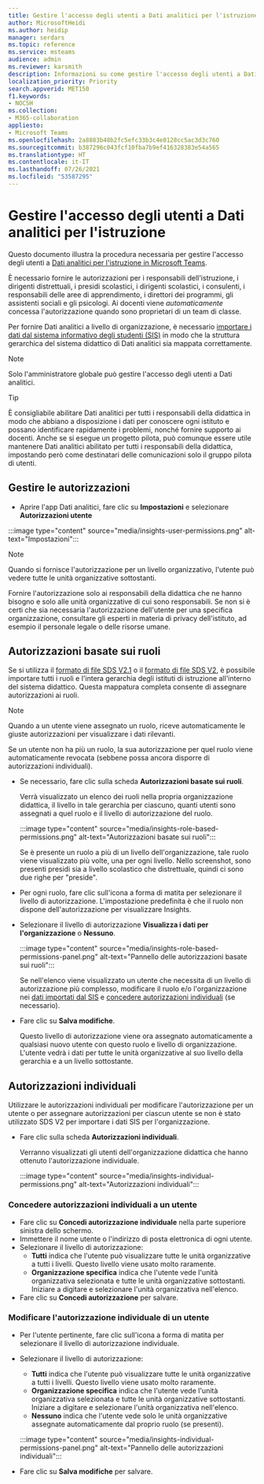 ```yaml
---
title: Gestire l'accesso degli utenti a Dati analitici per l'istruzione
author: MicrosoftHeidi
ms.author: heidip
manager: serdars
ms.topic: reference
ms.service: msteams
audience: admin
ms.reviewer: karsmith
description: Informazioni su come gestire l'accesso degli utenti a Dati analitici per l'istruzione in Microsoft Teams.
localization_priority: Priority
search.appverid: MET150
f1.keywords:
- NOCSH
ms.collection:
- M365-collaboration
appliesto:
- Microsoft Teams
ms.openlocfilehash: 2a8883b48b2fc5efc33b3c4e0128cc5ac3d3c760
ms.sourcegitcommit: b387296c043fcf10fba7b9ef416328383e54a565
ms.translationtype: HT
ms.contentlocale: it-IT
ms.lasthandoff: 07/26/2021
ms.locfileid: "53587295"
---
```

# <a name="manage-user-access-to-education-insights"></a>Gestire l'accesso degli utenti a Dati analitici per l'istruzione

Questo documento illustra la procedura necessaria per gestire l'accesso degli utenti a [Dati analitici per l'istruzione in Microsoft Teams](class-insights.md).

È necessario fornire le autorizzazioni per i responsabili dell'istruzione, i dirigenti distrettuali, i presidi scolastici, i dirigenti scolastici, i consulenti, i responsabili delle aree di apprendimento, i direttori dei programmi, gli assistenti sociali e gli psicologi. Ai docenti viene *automaticamente* concessa l'autorizzazione quando sono proprietari di un team di classe.

Per fornire Dati analitici a livello di organizzazione, è necessario [importare i dati dal sistema informativo degli studenti (SIS)](education-insights-sis-data-sync.md) in modo che la struttura gerarchica del sistema didattico di Dati analitici sia mappata correttamente.

> [!NOTE]
> Solo l'amministratore globale può gestire l'accesso degli utenti a Dati analitici.

> [!TIP]
> È consigliabile abilitare Dati analitici per tutti i responsabili della didattica in modo che abbiano a disposizione i dati per conoscere ogni istituto e possano identificare rapidamente i problemi, nonché fornire supporto ai docenti. Anche se si esegue un progetto pilota, può comunque essere utile mantenere Dati analitici abilitato per tutti i responsabili della didattica, impostando però come destinatari delle comunicazioni solo il gruppo pilota di utenti.

## <a name="manange-permissions"></a>Gestire le autorizzazioni

* Aprire l'app Dati analitici, fare clic su **Impostazioni** e selezionare **Autorizzazioni utente**

:::image type="content" source="media/insights-user-permissions.png" alt-text="Impostazioni":::

> [!NOTE]
> Quando si fornisce l'autorizzazione per un livello organizzativo, l'utente può vedere tutte le unità organizzative sottostanti.
> 
> Fornire l'autorizzazione solo ai responsabili della didattica che ne hanno bisogno e solo alle unità organizzative di cui sono responsabili. Se non si è certi che sia necessaria l'autorizzazione dell'utente per una specifica organizzazione, consultare gli esperti in materia di privacy dell'istituto, ad esempio il personale legale o delle risorse umane.

## <a name="role-based-permissions"></a>Autorizzazioni basate sui ruoli

Se si utilizza il [formato di file SDS V2.1](/schooldatasync/sds-v2.1-csv-file-format) o il [formato di file SDS V2](/schooldatasync/sds-v2-csv-file-format), è possibile importare tutti i ruoli e l'intera gerarchia degli istituti di istruzione all'interno del sistema didattico. Questa mappatura completa consente di assegnare autorizzazioni ai ruoli. 

> [!NOTE]
> Quando a un utente viene assegnato un ruolo, riceve automaticamente le giuste autorizzazioni per visualizzare i dati rilevanti.
>
> Se un utente non ha più un ruolo, la sua autorizzazione per quel ruolo viene automaticamente revocata (sebbene possa ancora disporre di autorizzazioni individuali).


* Se necessario, fare clic sulla scheda **Autorizzazioni basate sui ruoli**.

  Verrà visualizzato un elenco dei ruoli nella propria organizzazione didattica, il livello in tale gerarchia per ciascuno, quanti utenti sono assegnati a quel ruolo e il livello di autorizzazione del ruolo. 
  
  :::image type="content" source="media/insights-role-based-permissions.png" alt-text="Autorizzazioni basate sui ruoli":::
  
  Se è presente un ruolo a più di un livello dell'organizzazione, tale ruolo viene visualizzato più volte, una per ogni livello. Nello screenshot, sono presenti presidi sia a livello scolastico che distrettuale, quindi ci sono due righe per "preside".
  
* Per ogni ruolo, fare clic sull'icona a forma di matita per selezionare il livello di autorizzazione. L'impostazione predefinita è che il ruolo non dispone dell'autorizzazione per visualizzare Insights.
* Selezionare il livello di autorizzazione **Visualizza i dati per l'organizzazione** o **Nessuno**.

  :::image type="content" source="media/insights-role-based-permissions-panel.png" alt-text="Pannello delle autorizzazioni basate sui ruoli":::
  
  Se nell'elenco viene visualizzato un utente che necessita di un livello di autorizzazione più complesso, modificare il ruolo e/o l'organizzazione nei [dati importati dal SIS](education-insights-sis-data-sync.md) e [concedere autorizzazioni individuali](#grant-individual-permission-to-a-user) (se necessario).

* Fare clic su **Salva modifiche**.

  Questo livello di autorizzazione viene ora assegnato automaticamente a qualsiasi nuovo utente con questo ruolo e livello di organizzazione. L'utente vedrà i dati per tutte le unità organizzative al suo livello della gerarchia e a un livello sottostante.  


## <a name="individual-permissions"></a>Autorizzazioni individuali

Utilizzare le autorizzazioni individuali per modificare l'autorizzazione per un utente o per assegnare autorizzazioni per ciascun utente se non è stato utilizzato SDS V2 per importare i dati SIS per l'organizzazione.

* Fare clic sulla scheda **Autorizzazioni individuali**.
  
  Verranno visualizzati gli utenti dell'organizzazione didattica che hanno ottenuto l'autorizzazione individuale. 
  
  :::image type="content" source="media/insights-individual-permissions.png" alt-text="Autorizzazioni individuali":::
  
### <a name="grant-individual-permission-to-a-user"></a>Concedere autorizzazioni individuali a un utente
* Fare clic su **Concedi autorizzazione individuale** nella parte superiore sinistra dello schermo.
* Immettere il nome utente o l'indirizzo di posta elettronica di ogni utente.
* Selezionare il livello di autorizzazione:
  * **Tutti** indica che l'utente può visualizzare tutte le unità organizzative a tutti i livelli. Questo livello viene usato molto raramente.
  * **Organizzazione specifica** indica che l'utente vede l'unità organizzativa selezionata e tutte le unità organizzative sottostanti. Iniziare a digitare e selezionare l'unità organizzativa nell'elenco.
* Fare clic su **Concedi autorizzazione** per salvare.

### <a name="change-the-individual-permission-of-a-user"></a>Modificare l'autorizzazione individuale di un utente
* Per l'utente pertinente, fare clic sull'icona a forma di matita per selezionare il livello di autorizzazione individuale.
* Selezionare il livello di autorizzazione:
  * **Tutti** indica che l'utente può visualizzare tutte le unità organizzative a tutti i livelli. Questo livello viene usato molto raramente.
  * **Organizzazione specifica** indica che l'utente vede l'unità organizzativa selezionata e tutte le unità organizzative sottostanti. Iniziare a digitare e selezionare l'unità organizzativa nell'elenco.
  * **Nessuno** indica che l'utente vede solo le unità organizzative assegnate automaticamente dal proprio ruolo (se presenti).
  
  :::image type="content" source="media/insights-individual-permissions-panel.png" alt-text="Pannello delle autorizzazioni individuali":::

* Fare clic su **Salva modifiche** per salvare.

